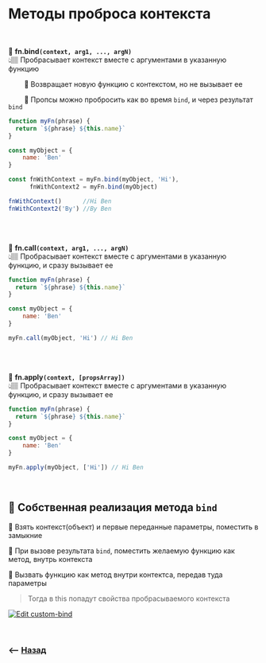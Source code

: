 # Методы проброса контекста

<br>

💠 **fn.bind`(context, arg1, ..., argN)`**   
👆🏽 Пробрасывает контекст вместе с аргументами в указанную функцию

&emsp;&emsp; 🔹 Возвращает новую функцию с контекстом, но не вызывает ее   

&emsp;&emsp; 🔹 Пропсы можно пробросить как во время `bind`, и через результат `bind`


```javascript
function myFn(phrase) {
  return `${phrase} ${this.name}`
}

const myObject = {
    name: 'Ben'
}

const fnWithContext = myFn.bind(myObject, 'Hi'),
      fnWithContext2 = myFn.bind(myObject)

fnWithContext()      //Hi Ben
fnWithContext2('By') //By Ben
```

<br><br>

💠 **fn.call`(context, arg1, ..., argN)`**   
👆🏽 Пробрасывает контекст вместе с аргументами в указанную функцию, и сразу вызывает ее
```javascript
function myFn(phrase) {
  return `${phrase} ${this.name}`
}

const myObject = {
    name: 'Ben'
}

myFn.call(myObject, 'Hi') // Hi Ben
```
<br><br>

💠 **fn.apply`(context, [propsArray])`**   
👆🏽 Пробрасывает контекст вместе с аргументами в указанную функцию, и сразу вызывает ее
```javascript
function myFn(phrase) {
  return `${phrase} ${this.name}`
}

const myObject = {
    name: 'Ben'
}

myFn.apply(myObject, ['Hi']) // Hi Ben
```

<br>

## 🚩 Собственная реализация метода `bind`

🎯 Взять контекст(объект) и первые переданные параметры, поместить в замыкние

🎯 При вызове результата `bind`, поместить желаемую функцию как метод, внутрь контекста

🎯 Вызвать функцию как метод внутри контектса, передав туда параметры

> Тогда в this попадут свойства пробрасываемого контекста

[![Edit custom-bind](https://codesandbox.io/static/img/play-codesandbox.svg)](https://codesandbox.io/s/custom-bind-22j7l?fontsize=14&hidenavigation=1&theme=dark)

<br>

### ⟵ **<a href="../../readme.md">Назад</a>**